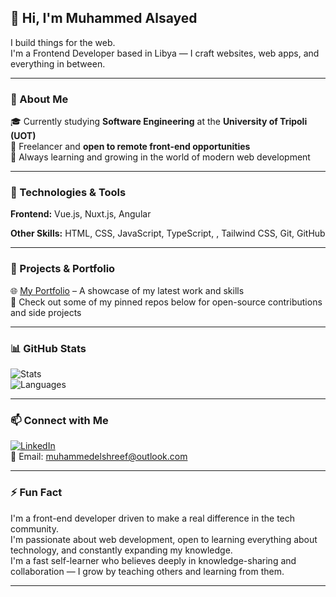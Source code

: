 ## 👋 Hi, I'm Muhammed Alsayed

I build things for the web.  
I'm a Frontend Developer based in Libya — I craft websites, web apps, and everything in between.

---

### 🧠 About Me

🎓 Currently studying **Software Engineering** at the **University of Tripoli (UOT)**  
💼 Freelancer and **open to remote front-end opportunities**  
🧠 Always learning and growing in the world of modern web development

---

### 🔧 Technologies & Tools

**Frontend:** Vue.js, Nuxt.js, Angular  
<!-- **Backend:** Laravel  
**Database:** MySQL   -->
**Other Skills:** HTML, CSS, JavaScript, TypeScript, , Tailwind CSS, Git, GitHub

---

### 📌 Projects & Portfolio

🌐 [My Portfolio](https://www.alsayed.ly/) – A showcase of my latest work and skills  
📁 Check out some of my pinned repos below for open-source contributions and side projects

---

### 📊 GitHub Stats

![Stats](https://github-readme-stats.vercel.app/api?username=MuhammedElshreef&show_icons=true&theme=tokyonight)  
![Languages](https://github-readme-stats.vercel.app/api/top-langs/?username=MuhammedElshreef&layout=compact&theme=tokyonight)

---

### 📫 Connect with Me

[![LinkedIn](https://img.shields.io/badge/LinkedIn-blue?style=flat&logo=linkedin)](https://www.linkedin.com/in/muhammed-alsayed-0611bb2a3/)  
📧 Email: [muhammedelshreef@outlook.com](mailto:muhammedelshreef@outlook.com)

---

### ⚡ Fun Fact

I'm a front-end developer driven to make a real difference in the tech community.  
I'm passionate about web development, open to learning everything about technology, and constantly expanding my knowledge.  
I'm a fast self-learner who believes deeply in knowledge-sharing and collaboration — I grow by teaching others and learning from them.

---


<!--
**MuhammedElshreef/MuhammedElshreef** is a ✨ _special_ ✨ repository because its `README.md` (this file) appears on your GitHub profile.

Here are some ideas to get you started:

- 🔭 I’m currently working on ...
- 🌱 I’m currently learning ...
- 👯 I’m looking to collaborate on ...
- 🤔 I’m looking for help with ...
- 💬 Ask me about ...
- 📫 How to reach me: ...
- 😄 Pronouns: ...
- ⚡ Fun fact: ...
-->
